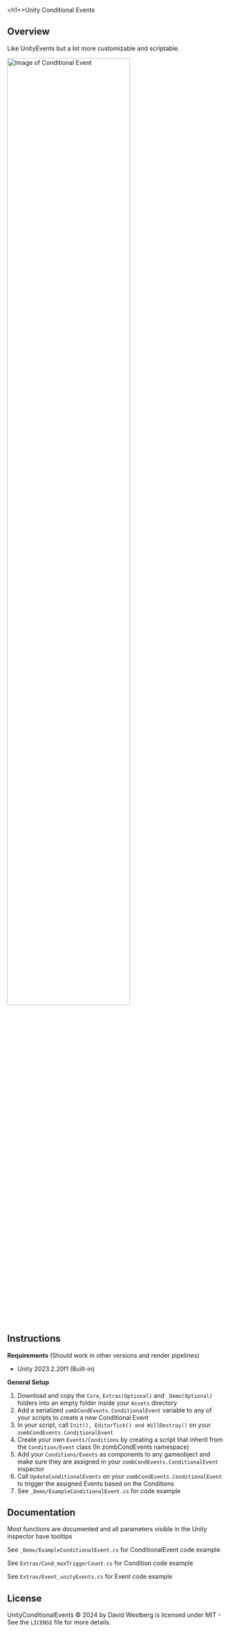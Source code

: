 
<h1+>Unity Conditional Events</h1>

## Overview
Like UnityEvents but a lot more customizable and scriptable.

<img src="https://i.postimg.cc/Mpf4vM0n/image.png" width="75%" height="75%" alt="Image of Conditional Event"/>

## Instructions
**Requirements** (Should work in other versions and render pipelines)
<ul>
<li>Unity 2023.2.20f1 (Built-in)</li>
</ul>

**General Setup**

<ol>
  <li>Download and copy the <code>Core</code>, <code>Extras(Optional)</code> and <code>_Demo(Optional)</code> folders into an empty folder inside your <code>Assets</code> directory</li>
  <li>Add a serialized <code>zombCondEvents.ConditionalEvent</code> variable to any of your scripts to create a new Conditional Event</li>
  <li>In your script, call <code>Init(), EditorTick() and WillDestroy()</code> on your <code>zombCondEvents.ConditionalEvent</code></li>
  <li>Create your own <code>Events/Conditions</code> by creating a script that inherit from the <code>Condition/Event</code> class (In zombCondEvents namespace)</li>
  <li>Add your <code>Conditions/Events</code> as components to any gameobject and make sure they are assigned in your <code>zombCondEvents.ConditionalEvent</code> inspector</li>
  <li>Call <code>UpdateConditionalEvents</code> on your <code>zombCondEvents.ConditionalEvent</code> to trigger the assigned Events based on the Conditions</li>
  <li>See <code>_Demo/ExampleConditionalEvent.cs</code> for code example</li>
</ol>

## Documentation
Most functions are documented and all parameters visible in the Unity inspector have tooltips

See `_Demo/ExampleConditionalEvent.cs` for ConditionalEvent code example

See `Extras/Cond_maxTriggerCount.cs` for Condition code example

See `Extras/Event_unityEvents.cs` for Event code example

## License
UnityConditionalEvents © 2024 by David Westberg is licensed under MIT - See the `LICENSE` file for more details.

